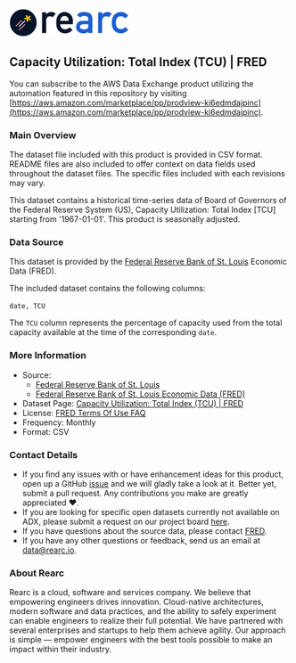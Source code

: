 <a href="https://www.rearc.io/data/">
    <img src="./rearc_logo_rgb.png" alt="Rearc Logo" title="Rearc Logo" height="52" />
</a>


## Capacity Utilization: Total Index (TCU) | FRED

You can subscribe to the AWS Data Exchange product utilizing the automation featured in this repository by visiting [https://aws.amazon.com/marketplace/pp/prodview-ki6edmdajpinc](https://aws.amazon.com/marketplace/pp/prodview-ki6edmdajpinc).

### Main Overview
The dataset file included with this product is provided in CSV format. README files are also included to offer context on data fields used throughout the dataset files. The specific files included with each revisions may vary.

This dataset contains a historical time-series data of Board of Governors of the Federal Reserve System (US), Capacity Utilization: Total Index [TCU] starting from '1967-01-01'. This product is seasonally adjusted.

### Data Source
This dataset is provided by the [Federal Reserve Bank of St. Louis](https://fred.stlouisfed.org/) Economic Data (FRED).

The included dataset contains the following columns:

`date, TCU`

The `TCU` column represents the percentage of capacity used from the total capacity available at the time of the corresponding `date`.  

### More Information
- Source: 
  - [Federal Reserve Bank of St. Louis](https://www.stlouisfed.org)
  - [Federal Reserve Bank of St. Louis Economic Data (FRED)](https://fred.stlouisfed.org/)
- Dataset Page: [Capacity Utilization: Total Index (TCU) | FRED](https://fred.stlouisfed.org/series/TCU)
- License: [FRED Terms Of Use FAQ](https://fred.stlouisfed.org/legal/)
- Frequency: Monthly
- Format: CSV

### Contact Details
- If you find any issues with or have enhancement ideas for this product, open up a GitHub [issue](https://github.com/rearc-data/fred-capacity-utilization-total-index-tcu/issues) and we will gladly take a look at it. Better yet, submit a pull request. Any contributions you make are greatly appreciated :heart:.
- If you are looking for specific open datasets currently not available on ADX, please submit a request on our project board [here](https://github.com/orgs/rearc-data/projects/1).
- If you have questions about the source data, please contact [FRED](https://fred.stlouisfed.org/contactus/).
- If you have any other questions or feedback, send us an email at data@rearc.io.

### About Rearc
Rearc is a cloud, software and services company. We believe that empowering engineers drives innovation. Cloud-native architectures, modern software and data practices, and the ability to safely experiment can enable engineers to realize their full potential. We have partnered with several enterprises and startups to help them achieve agility. Our approach is simple — empower engineers with the best tools possible to make an impact within their industry.
